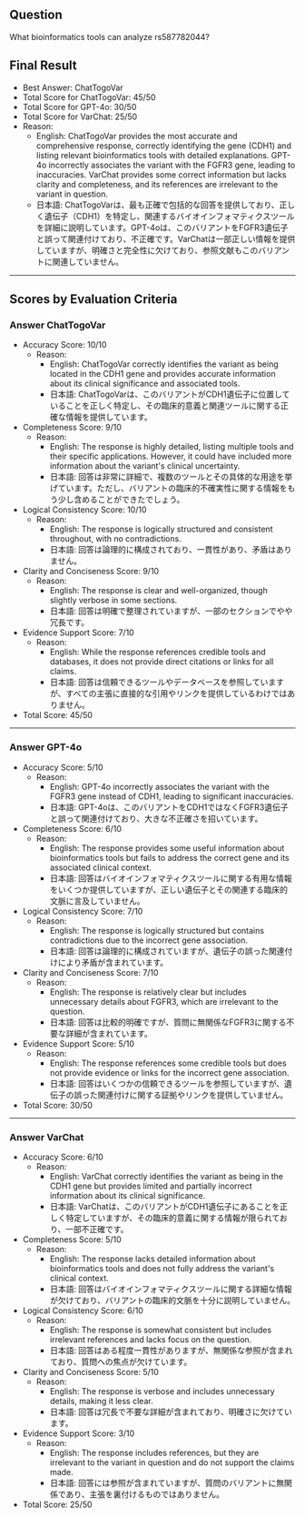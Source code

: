 ## Question

What bioinformatics tools can analyze rs587782044?

## Final Result

- Best Answer: ChatTogoVar
- Total Score for ChatTogoVar: 45/50
- Total Score for GPT-4o: 30/50
- Total Score for VarChat: 25/50
- Reason:
  - English: ChatTogoVar provides the most accurate and comprehensive response, correctly identifying the gene (CDH1) and listing relevant bioinformatics tools with detailed explanations. GPT-4o incorrectly associates the variant with the FGFR3 gene, leading to inaccuracies. VarChat provides some correct information but lacks clarity and completeness, and its references are irrelevant to the variant in question.
  - 日本語: ChatTogoVarは、最も正確で包括的な回答を提供しており、正しく遺伝子（CDH1）を特定し、関連するバイオインフォマティクスツールを詳細に説明しています。GPT-4oは、このバリアントをFGFR3遺伝子と誤って関連付けており、不正確です。VarChatは一部正しい情報を提供していますが、明確さと完全性に欠けており、参照文献もこのバリアントに関連していません。

---

## Scores by Evaluation Criteria

### Answer ChatTogoVar
- Accuracy Score: 10/10
  - Reason: 
    - English: ChatTogoVar correctly identifies the variant as being located in the CDH1 gene and provides accurate information about its clinical significance and associated tools.
    - 日本語: ChatTogoVarは、このバリアントがCDH1遺伝子に位置していることを正しく特定し、その臨床的意義と関連ツールに関する正確な情報を提供しています。
- Completeness Score: 9/10
  - Reason: 
    - English: The response is highly detailed, listing multiple tools and their specific applications. However, it could have included more information about the variant's clinical uncertainty.
    - 日本語: 回答は非常に詳細で、複数のツールとその具体的な用途を挙げています。ただし、バリアントの臨床的不確実性に関する情報をもう少し含めることができたでしょう。
- Logical Consistency Score: 10/10
  - Reason: 
    - English: The response is logically structured and consistent throughout, with no contradictions.
    - 日本語: 回答は論理的に構成されており、一貫性があり、矛盾はありません。
- Clarity and Conciseness Score: 9/10
  - Reason: 
    - English: The response is clear and well-organized, though slightly verbose in some sections.
    - 日本語: 回答は明確で整理されていますが、一部のセクションでやや冗長です。
- Evidence Support Score: 7/10
  - Reason: 
    - English: While the response references credible tools and databases, it does not provide direct citations or links for all claims.
    - 日本語: 回答は信頼できるツールやデータベースを参照していますが、すべての主張に直接的な引用やリンクを提供しているわけではありません。
- Total Score: 45/50

---

### Answer GPT-4o
- Accuracy Score: 5/10
  - Reason: 
    - English: GPT-4o incorrectly associates the variant with the FGFR3 gene instead of CDH1, leading to significant inaccuracies.
    - 日本語: GPT-4oは、このバリアントをCDH1ではなくFGFR3遺伝子と誤って関連付けており、大きな不正確さを招いています。
- Completeness Score: 6/10
  - Reason: 
    - English: The response provides some useful information about bioinformatics tools but fails to address the correct gene and its associated clinical context.
    - 日本語: 回答はバイオインフォマティクスツールに関する有用な情報をいくつか提供していますが、正しい遺伝子とその関連する臨床的文脈に言及していません。
- Logical Consistency Score: 7/10
  - Reason: 
    - English: The response is logically structured but contains contradictions due to the incorrect gene association.
    - 日本語: 回答は論理的に構成されていますが、遺伝子の誤った関連付けにより矛盾が含まれています。
- Clarity and Conciseness Score: 7/10
  - Reason: 
    - English: The response is relatively clear but includes unnecessary details about FGFR3, which are irrelevant to the question.
    - 日本語: 回答は比較的明確ですが、質問に無関係なFGFR3に関する不要な詳細が含まれています。
- Evidence Support Score: 5/10
  - Reason: 
    - English: The response references some credible tools but does not provide evidence or links for the incorrect gene association.
    - 日本語: 回答はいくつかの信頼できるツールを参照していますが、遺伝子の誤った関連付けに関する証拠やリンクを提供していません。
- Total Score: 30/50

---

### Answer VarChat
- Accuracy Score: 6/10
  - Reason: 
    - English: VarChat correctly identifies the variant as being in the CDH1 gene but provides limited and partially incorrect information about its clinical significance.
    - 日本語: VarChatは、このバリアントがCDH1遺伝子にあることを正しく特定していますが、その臨床的意義に関する情報が限られており、一部不正確です。
- Completeness Score: 5/10
  - Reason: 
    - English: The response lacks detailed information about bioinformatics tools and does not fully address the variant's clinical context.
    - 日本語: 回答はバイオインフォマティクスツールに関する詳細な情報が欠けており、バリアントの臨床的文脈を十分に説明していません。
- Logical Consistency Score: 6/10
  - Reason: 
    - English: The response is somewhat consistent but includes irrelevant references and lacks focus on the question.
    - 日本語: 回答はある程度一貫性がありますが、無関係な参照が含まれており、質問への焦点が欠けています。
- Clarity and Conciseness Score: 5/10
  - Reason: 
    - English: The response is verbose and includes unnecessary details, making it less clear.
    - 日本語: 回答は冗長で不要な詳細が含まれており、明確さに欠けています。
- Evidence Support Score: 3/10
  - Reason: 
    - English: The response includes references, but they are irrelevant to the variant in question and do not support the claims made.
    - 日本語: 回答には参照が含まれていますが、質問のバリアントに無関係であり、主張を裏付けるものではありません。
- Total Score: 25/50